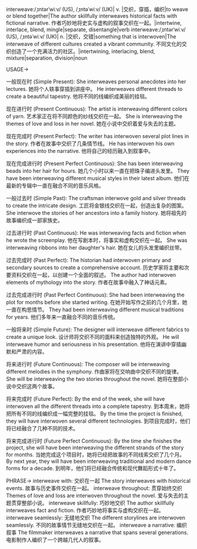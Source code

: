 interweave:/ˌɪntərˈwiːv/ (US), /ˌɪntəˈwiːv/ (UK)| v. |交织，穿插，编织|to weave or blend together|The author skillfully interweaves historical facts with fictional narrative. 作者巧妙地将史实与虚构的叙事交织在一起。|intertwine, interlace, blend, mingle|separate, disentangle|verb
interweave:/ˌɪntərˈwiːv/ (US), /ˌɪntəˈwiːv/ (UK)| n. |交织，交错|something that is interwoven|The interweave of different cultures created a vibrant community. 不同文化的交织创造了一个充满活力的社区。|intertwining, interlacing, blend, mixture|separation, division|noun


USAGE->

一般现在时 (Simple Present):
She interweaves personal anecdotes into her lectures. 她将个人轶事穿插到讲座中。
He interweaves different threads to create a beautiful tapestry. 他将不同的线编织成美丽的挂毯。

现在进行时 (Present Continuous):
The artist is interweaving different colors of yarn. 艺术家正在将不同颜色的纱线交织在一起。
She is interweaving the themes of love and loss in her novel. 她在小说中交织着爱与失去的主题。

现在完成时 (Present Perfect):
The writer has interwoven several plot lines in the story. 作者在故事中交织了几条情节线。
He has interwoven his own experiences into the narrative. 他将自己的经历融入到叙事中。

现在完成进行时 (Present Perfect Continuous):
She has been interweaving beads into her hair for hours. 她几个小时以来一直在把珠子编进头发里。
They have been interweaving different musical styles in their latest album.  他们在最新的专辑中一直在融合不同的音乐风格。

一般过去时 (Simple Past):
The craftsman interwove gold and silver threads to create the intricate design. 工匠将金银线交织在一起，创造出复杂的图案。
She interwove the stories of her ancestors into a family history. 她将祖先的故事编织成一部家族史。

过去进行时 (Past Continuous):
He was interweaving facts and fiction when he wrote the screenplay. 他在写剧本时，将事实和虚构交织在一起。
She was interweaving ribbons into her daughter's hair. 她在女儿的头发里编织丝带。

过去完成时 (Past Perfect):
The historian had interwoven primary and secondary sources to create a comprehensive account. 历史学家将主要和次要资料交织在一起，以创建一个全面的叙述。
The author had interwoven elements of mythology into the story.  作者在故事中融入了神话元素。

过去完成进行时 (Past Perfect Continuous):
She had been interweaving the plot for months before she started writing.  在她开始写作之前的几个月里，她一直在构思情节。
They had been interweaving different musical traditions for years.  他们多年来一直融合不同的音乐传统。

一般将来时 (Simple Future):
The designer will interweave different fabrics to create a unique look.  设计师将交织不同的面料来创造独特的外观。
He will interweave humor and seriousness in his presentation. 他将在演讲中穿插幽默和严肃的内容。

将来进行时 (Future Continuous):
The composer will be interweaving different melodies in the symphony. 作曲家将在交响曲中交织不同的旋律。
She will be interweaving the two stories throughout the novel. 她将在整部小说中交织这两个故事。

将来完成时 (Future Perfect):
By the end of the week, she will have interwoven all the different threads into a complete tapestry. 到本周末，她将把所有不同的线编织成一幅完整的挂毯。
By the time the project is finished, they will have interwoven several different technologies.  到项目完成时，他们将已经融合了几种不同的技术。

将来完成进行时 (Future Perfect Continuous):
By the time she finishes the project, she will have been interweaving the different strands of the story for months.  当她完成这个项目时，她将已经把故事的不同线索交织了几个月。
By next year, they will have been interweaving traditional and modern dance forms for a decade.  到明年，他们将已经融合传统和现代舞蹈形式十年了。


PHRASE->
interweave with:  交织在一起  The story interweaves with historical events. 故事与历史事件交织在一起。
interweave throughout:  贯穿始终交织   Themes of love and loss are interwoven throughout the novel. 爱与失去的主题贯穿整部小说。
interweave skillfully:  巧妙地交织  The author skillfully interweaves fact and fiction. 作者巧妙地将事实与虚构交织在一起。
interweave seamlessly:  无缝地交织 The different storylines are interwoven seamlessly. 不同的故事情节无缝地交织在一起。
interweave a narrative:  编织叙事  The filmmaker interweaves a narrative that spans several generations.  电影制作人编织了一个跨越几代人的叙事。
